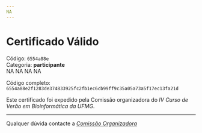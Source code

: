 ```yaml
---
NA
---
```


# Certificado Válido

Código: `6554a88e`<br>
Categoria: **participante**<br>
NA
NA
NA
NA


Código completo: `6554a88e2f1283de374833925fc2fb1ec6cb99ff9c35a05a73a5f17ec13fa21d`


Este certificado foi expedido pela Comissão organizadora do *IV Curso de Verão em Bioinformática da UFMG*.

----

Qualquer dúvida contacte a [_Comissão Organizadora_](<mailto:cursobioinfoufmg@gmail.com$subject=[Certificados]>)

